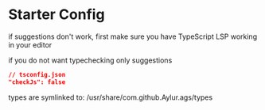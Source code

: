 # Starter Config

if suggestions don't work, first make sure you have TypeScript LSP working in your editor

if you do not want typechecking only suggestions

```json
// tsconfig.json
"checkJs": false
```

types are symlinked to: /usr/share/com.github.Aylur.ags/types

